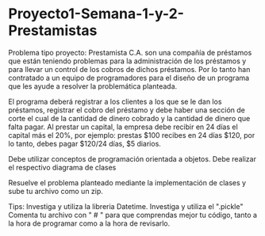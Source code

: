 # Proyecto1-Semana-1-y-2-Prestamistas

Problema tipo proyecto:
Prestamista C.A. son una compañía de préstamos que están teniendo problemas para la administración de los préstamos y para llevar un control de los cobros de dichos préstamos. Por lo tanto han contratado a un equipo de programadores para el diseño de un programa que les ayude a resolver la problemática planteada.

El programa deberá registrar a los clientes a los que se le dan los préstamos, registrar el cobro del préstamo y debe haber una sección de corte el cual de la cantidad de dinero cobrado y la cantidad de dinero que falta pagar. Al prestar un capital, la empresa debe recibir en 24 días el capital más el 20%, por ejemplo: prestas $100 recibes en 24 días $120, por lo tanto, debes pagar $120/24 días, $5 diarios.

Debe utilizar conceptos de programación orientada a objetos. Debe realizar el respectivo diagrama de clases

Resuelve el problema planteado mediante la implementación de clases y sube tu archivo como un zip.

Tips:
Investiga y utiliza la libreria Datetime.
Investiga y utiliza el ".pickle"
Comenta tu archivo con " # " para que comprendas mejor tu código, tanto a la hora de programar como a la hora de revisarlo.
